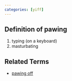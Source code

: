 ```yaml
---
categories: [yiff]
---
```

## Definition of pawing

1. typing (on a keyboard)
2. masturbating

## Related Terms

- [pawing off](./pawing%20off)
